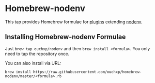 # Homebrew-nodenv

This tap provides Homebrew formulae for [plugins](https://github.com/ouch/nodenv-nvmrc) extending [nodenv](https://github.com/nodenv/nodenv).

## Installing Homebrew-nodenv Formulae
Just `brew tap ouchxp/nodenv` and then `brew install <formula>`. You only need to tap the repository once.

You can also install via URL:

```
brew install https://raw.githubusercontent.com/ouchxp/homebrew-nodenv/master/<formula>.rb
```
